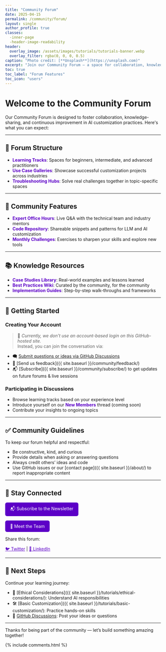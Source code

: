 ```yaml
---
title: "Community Forum"
date: 2025-04-15
permalink: /community/forum/
layout: single
author_profile: true  
classes:
  -inner-page
  -header-image-readability
header:
  overlay_image: /assets/images/tutorials/tutorials-banner.webp
  overlay_filter: rgba(0, 0, 0, 0.5)
caption: "Photo credit: [**Unsplash**](https://unsplash.com)"
excerpt: "Join our Community Forum — a space for collaboration, knowledge-sharing, and advancing AI customization together."
toc: true
toc_label: "Forum Features"
toc_icon: "users"
---
```


# Welcome to the Community Forum

Our Community Forum is designed to foster collaboration, knowledge-sharing, and continuous improvement in AI customization practices. Here's what you can expect:

---

## 🧱 Forum Structure

- <span style="color:#5c00c7;">**Learning Tracks**</span>: Spaces for beginners, intermediate, and advanced practitioners  
- <span style="color:#5c00c7;">**Use Case Galleries**</span>: Showcase successful customization projects across industries  
- <span style="color:#5c00c7;">**Troubleshooting Hubs**</span>: Solve real challenges together in topic-specific spaces  

---

## 🌟 Community Features

- <span style="color:#5c00c7;">**Expert Office Hours**</span>: Live Q&A with the technical team and industry mentors  
- <span style="color:#5c00c7;">**Code Repository**</span>: Shareable snippets and patterns for LLM and AI customization  
- <span style="color:#5c00c7;">**Monthly Challenges**</span>: Exercises to sharpen your skills and explore new tools  

---

## 📚 Knowledge Resources

- <span style="color:#5c00c7;">**Case Studies Library**</span>: Real-world examples and lessons learned  
- <span style="color:#5c00c7;">**Best Practices Wiki**</span>: Curated by the community, for the community  
- <span style="color:#5c00c7;">**Implementation Guides**</span>: Step-by-step walk-throughs and frameworks  

---

## 🚀 Getting Started

### Creating Your Account

> 🔐 *Currently, we don’t use an account-based login on this GitHub-hosted site.*  
> Instead, you can join the conversation via:

- 🗨️ [Submit questions or ideas via GitHub Discussions](https://github.com/sednabcn/ai-llm-blog/discussions)  
- 💬 [Send us feedback]({{ site.baseurl }}/community/feedback/)  
- 📬 [Subscribe]({{ site.baseurl }}/community/subscribe/) to get updates on future forums & live sessions

### Participating in Discussions

- Browse learning tracks based on your experience level  
- Introduce yourself on our <span style="color:#5c00c7;">**New Members**</span> thread (coming soon)  
- Contribute your insights to ongoing topics  

---

## ✅ Community Guidelines

To keep our forum helpful and respectful:

- Be constructive, kind, and curious  
- Provide details when asking or answering questions  
- Always credit others’ ideas and code  
- Use GitHub issues or our [contact page]({{ site.baseurl }}/about/) to report inappropriate content

---

## 📨 Stay Connected

<p>
  <a href="{{ site.baseurl }}/community/subscribe/" 
     style="display:inline-block; background:#5c00c7; color:white; padding:10px 16px; text-decoration:none; border-radius:6px;">
     📬 <span style="color:white;">Subscribe to the Newsletter</span>
  </a>
</p>

<p>
  <a href="{{ site.baseurl }}/about/" 
     style="display:inline-block; background:#5c00c7; color:white; padding:10px 16px; text-decoration:none; border-radius:6px;">
     👥 <span style="color:white;">Meet the Team</span>
  </a>
</p>

<p>Share this forum:</p>
<a href="https://twitter.com/intent/tweet?url={{ site.url }}{{ page.url }}&text=Join our AI Customization Forum!" target="_blank" style="color:#5c00c7;">🐦 Twitter</a> |
<a href="https://www.linkedin.com/sharing/share-offsite/?url={{ site.url }}{{ page.url }}" target="_blank" style="color:#5c00c7;">💼 LinkedIn</a>

---

## 🎯 Next Steps

Continue your learning journey:

- 📘 [Ethical Considerations]({{ site.baseurl }}/tutorials/ethical-considerations/): Understand AI responsibilities  
- 🛠️ [Basic Customization]({{ site.baseurl }}/tutorials/basic-customization/): Practice hands-on skills  
- 🔗 [GitHub Discussions](https://github.com/sednabcn/ai-llm-blog/discussions): Post your ideas or questions  

---
 
Thanks for being part of the community — let’s build something amazing together!
<!-- Include the comments section -->
{% include comments.html %}